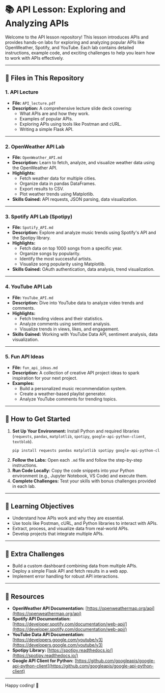 # 📚 API Lesson: Exploring and Analyzing APIs

Welcome to the API lesson repository! This lesson introduces APIs and provides hands-on labs for exploring and analyzing popular APIs like OpenWeather, Spotify, and YouTube. Each lab contains detailed instructions, example code, and exciting challenges to help you learn how to work with APIs effectively.

---

## 📂 Files in This Repository

### **1. API Lecture**
- **File:** `API_lecture.pdf`
- **Description:** A comprehensive lecture slide deck covering:
  - What APIs are and how they work.
  - Examples of popular APIs.
  - Exploring APIs using tools like Postman and cURL.
  - Writing a simple Flask API.

---

### **2. OpenWeather API Lab**
- **File:** `OpenWeather_API.md`
- **Description:** Learn to fetch, analyze, and visualize weather data using the OpenWeather API.
- **Highlights:**
  - Fetch weather data for multiple cities.
  - Organize data in pandas DataFrames.
  - Export results to CSV.
  - Plot weather trends using Matplotlib.
- **Skills Gained:** API requests, JSON parsing, data visualization.

---

### **3. Spotify API Lab (Spotipy)**
- **File:** `Spotify_API.md`
- **Description:** Explore and analyze music trends using Spotify's API and the Spotipy library.
- **Highlights:**
  - Fetch data on top 1000 songs from a specific year.
  - Organize songs by popularity.
  - Identify the most successful artists.
  - Visualize song popularity using Matplotlib.
- **Skills Gained:** OAuth authentication, data analysis, trend visualization.

---

### **4. YouTube API Lab**
- **File:** `YouTube_API.md`
- **Description:** Dive into YouTube data to analyze video trends and comments.
- **Highlights:**
  - Fetch trending videos and their statistics.
  - Analyze comments using sentiment analysis.
  - Visualize trends in views, likes, and engagement.
- **Skills Gained:** Working with YouTube Data API, sentiment analysis, data visualization.

---

### **5. Fun API Ideas**
- **File:** `fun_api_ideas.md`
- **Description:** A collection of creative API project ideas to spark inspiration for your next project.
- **Examples:**
  - Build a personalized music recommendation system.
  - Create a weather-based playlist generator.
  - Analyze YouTube comments for trending topics.

---

## 🚀 How to Get Started
1. **Set Up Your Environment:** Install Python and required libraries (`requests`, `pandas`, `matplotlib`, `spotipy`, `google-api-python-client`, `textblob`).
   ```bash
   pip install requests pandas matplotlib spotipy google-api-python-client textblob
   ```
2. **Follow the Labs:** Open each `.md` file and follow the step-by-step instructions.
3. **Run Code Locally:** Copy the code snippets into your Python environment (e.g., Jupyter Notebook, VS Code) and execute them.
4. **Complete Challenges:** Test your skills with bonus challenges provided in each lab.

---

## 🎯 Learning Objectives
- Understand how APIs work and why they are essential.
- Use tools like Postman, cURL, and Python libraries to interact with APIs.
- Extract, process, and visualize data from real-world APIs.
- Develop projects that integrate multiple APIs.

---

## 📌 Extra Challenges
- Build a custom dashboard combining data from multiple APIs.
- Deploy a simple Flask API and fetch results in a web app.
- Implement error handling for robust API interactions.

---

## 📝 Resources
- **OpenWeather API Documentation:** [https://openweathermap.org/api](https://openweathermap.org/api)
- **Spotify API Documentation:** [https://developer.spotify.com/documentation/web-api/](https://developer.spotify.com/documentation/web-api/)
- **YouTube Data API Documentation:** [https://developers.google.com/youtube/v3](https://developers.google.com/youtube/v3)
- **Spotipy Library:** [https://spotipy.readthedocs.io/](https://spotipy.readthedocs.io/)
- **Google API Client for Python:** [https://github.com/googleapis/google-api-python-client](https://github.com/googleapis/google-api-python-client)

---

Happy coding! 🚀

